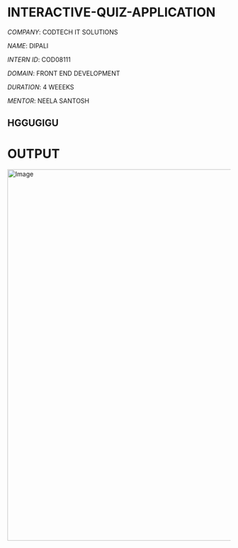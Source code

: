 # INTERACTIVE-QUIZ-APPLICATION

*COMPANY*: CODTECH IT SOLUTIONS 

*NAME*: DIPALI

*INTERN ID*: COD08111

*DOMAIN*: FRONT END DEVELOPMENT

*DURATION*: 4 WEEEKS

*MENTOR*: NEELA SANTOSH

## HGGUGIGU

# OUTPUT

<img width="1029" height="837" alt="Image" src="https://github.com/user-attachments/assets/43772f01-62f9-45b3-9c94-13ea41c9ec3c" />
